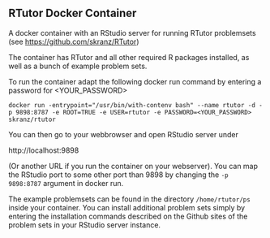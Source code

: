 RTutor Docker Container
------------------------

A docker container with an RStudio server for running RTutor problemsets (see https://github.com/skranz/RTutor)

The container has RTutor and all other required R packages installed, as well as a bunch of example problem sets.

To run the container adapt the following docker run command by entering a password for <YOUR_PASSWORD>
```
docker run -entrypoint="/usr/bin/with-contenv bash" --name rtutor -d -p 9898:8787 -e ROOT=TRUE -e USER=rtutor -e PASSWORD=<YOUR_PASSWORD> skranz/rtutor
```
You can then go to your webbrowser and open RStudio server under 

http://localhost:9898 

(Or another URL if you run the container on your webserver). You can map the RStudio port to some other port than 9898 by changing the `-p 9898:8787` argument in docker run.

The example problemsets can be found in the directory `/home/rtutor/ps` inside your container. You can install additional problem sets simply by entering the installation commands described on the Github sites of the problem sets in your RStudio server instance. 


